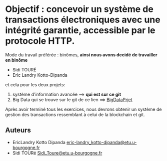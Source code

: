 # Objectif : concevoir un système de transactions électroniques avec une intégrité garantie, accessible par le protocole HTTP.

Mode du travail préférée : binômes, **ainsi nous avons decidé de travailler en binôme**
- Sidi TOURÉ
- Eric Landry Kotto-Dipanda

et cela pour les deux projets:
1. système d'information avancée ==> __qui est sur ce git__
2. Big Data qui se trouve sur le git de ce lien ==> [BigDataPrjet](https://github.com/sidi001/Projet_BigData_LandryDipanda_SidiToure)

Après avoir terminé tous les exercices, nous devrons obtenir un système de gestion des
transactions ressemblant à celui de la blockchain et git.

## Auteurs
- EricLandry Kotto Dipanda [eric-landry_kotto-dipanda@etu.u-bourgogne.fr](eric-landry_kotto-dipanda@etu.u-bourgogne.fr)
- Sidi TOURé [Sidi_Toure@etu.u-bourgogne.fr](Sidi_Toure@etu.u-bourgogne.fr)
